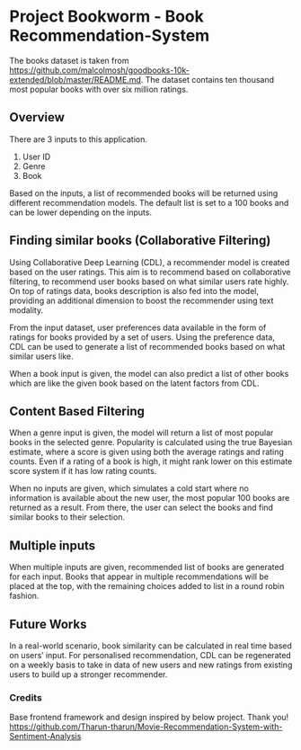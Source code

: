 # Project Bookworm - Book Recommendation-System

The books dataset is taken from https://github.com/malcolmosh/goodbooks-10k-extended/blob/master/README.md. The dataset contains ten thousand most popular books with over six million ratings.

## Overview
There are 3 inputs to this application. 
1) User ID
2) Genre
3) Book 

Based on the inputs, a list of recommended books will be returned using different recommendation models. The default list is set to a 100 books and can be lower depending on the inputs. 


## Finding similar books (Collaborative Filtering)
Using Collaborative Deep Learning (CDL), a recommender model is created based on the user ratings. This aim is to recommend based on collaborative filtering, to recommend user books based on what similar users rate highly. On top of ratings data, books description is also fed into the model, providing an additional dimension to boost the recommender using text modality. 

From the input dataset, user preferences data available in the form of ratings for books provided by a set of users. Using the preference data, CDL can be used to generate a list of recommended books based on what similar users like. 

When a book input is given, the model can also predict a list of other books which are like the given book based on the latent factors from CDL.


## Content Based Filtering
When a genre input is given, the model will return a list of most popular books in the selected genre. Popularity is calculated using the true Bayesian estimate, where a score is given using both the average ratings and rating counts. Even if a rating of a book is high, it might rank lower on this estimate score system if it has low rating counts.

When no inputs are given, which simulates a cold start where no information is available about the new user, the most popular 100 books are returned as a result. From there, the user can select the books and find similar books to their selection.
 
 
## Multiple inputs
When multiple inputs are given, recommended list of books are generated for each input. Books that appear in multiple recommendations will be placed at the top, with the remaining choices added to list in a round robin fashion.


## Future Works
In a real-world scenario, book similarity can be calculated in real time based on users’ input. For personalised recommendation, CDL can be regenerated on a weekly basis to take in data of new users and new ratings from existing users to build up a stronger recommender. 



### Credits 
Base frontend framework and design inspired by below project. Thank you!
https://github.com/Tharun-tharun/Movie-Recommendation-System-with-Sentiment-Analysis



